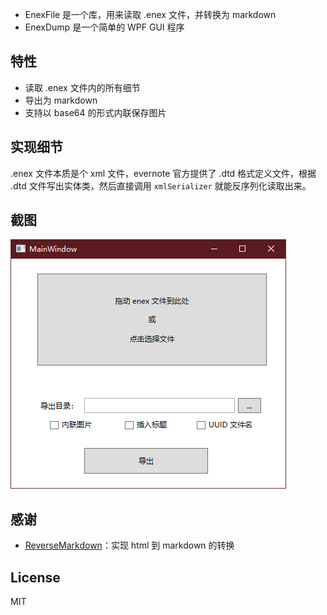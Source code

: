 - EnexFile 是一个库，用来读取 .enex 文件，并转换为 markdown
- EnexDump 是一个简单的 WPF GUI 程序

## 特性

- 读取 .enex 文件内的所有细节
- 导出为 markdown
- 支持以 base64 的形式内联保存图片

## 实现细节

.enex 文件本质是个 xml 文件，evernote 官方提供了 .dtd 格式定义文件，根据 .dtd 文件写出实体类，然后直接调用 `xmlSerializer` 就能反序列化读取出来。

## 截图

![screenshot](screenshot.png)

## 感谢

- [ReverseMarkdown](https://github.com/mysticmind/reversemarkdown-net)：实现 html 到 markdown 的转换

## License

MIT
